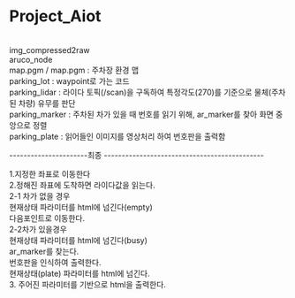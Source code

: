 # Project_Aiot
<br/>
img_compressed2raw<br/>
aruco_node<br/>
map.pgm / map.pgm : 주차장 환경 맵<br/>
parking_lot : waypoint로 가는 코드<br/>
parking_lidar : 라이다 토픽(/scan)을 구독하여 특정각도(270)를 기준으로 물체(주차된 차량) 유무를 판단<br/>
parking_marker : 주차된 차가 있을 때 번호를 읽기 위해, ar_marker를 찾아 화면 중앙으로 정렬<br/>
parking_plate : 읽어들인 이미지를 영상처리 하여 번호판을 출력함<br/>


----------------------최종 ---------------------------------------------<br/>

1.지정한 좌표로 이동한다<br/>
2.정해진 좌표에 도착하면 라이다값을 읽는다.<br/>
 2-1 차가 없을 경우<br/>
    현재상태 파라미터를 html에 넘긴다(empty)<br/>
    다음포인트로 이동한다.<br/>
 2-2차가 있을경우<br/>
    현재상태 파라미터를 html에 넘긴다(busy)<br/>
    ar_marker를 찾는다.<br/>
    번호판을 인식하여 출력한다.<br/>
    현재상태(plate) 파라미터를 html에 넘긴다.<br/>
3. 주어진 파라미터를 기반으로 html을 출력한다.<br/> 

    
